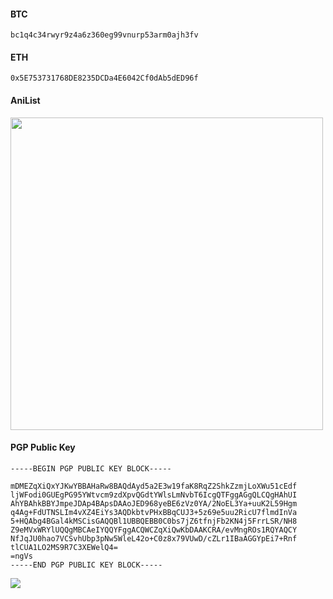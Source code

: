 #### BTC
```
bc1q4c34rwyr9z4a6z360eg99vnurp53arm0ajh3fv
```

#### ETH
```
0x5E753731768DE8235DCDa4E6042Cf0dAb5dED96f
```

#### AniList
<img src="https://img.anili.st/user/6670746" width="500">

#### PGP Public Key
```pgp
-----BEGIN PGP PUBLIC KEY BLOCK-----

mDMEZqXiQxYJKwYBBAHaRw8BAQdAyd5a2E3w19faK8RqZ2ShkZzmjLoXWu51cEdf
ljWFodi0GUEgPG95YWtvcm9zdXpvQGdtYWlsLmNvbT6IcgQTFggAGgQLCQgHAhUI
AhYBAhkBBYJmpeJDAp4BApsDAAoJED968yeBE6zVz0YA/2NoEL3Ya+uuK2L59Hgm
q4Ag+FdUTNSLIm4vXZ4EiYs3AQDkbtvPHxBBqCUJ3+5z69e5uu2RicU7flmdInVa
5+HQAbg4BGal4kMSCisGAQQBl1UBBQEBB0C0bs7jZ6tfnjFb2KN4j5FrrLSR/NH8
Z9eMVxWRYlUQQgMBCAeIYQQYFggACQWCZqXiQwKbDAAKCRA/evMngROs1RQYAQCY
NfJqJU0hao7VCSvhUbp3pNw5WleL42o+C0z8x79VUwD/cZLr1IBaAGGYpEi7+Rnf
tlCUA1LO2MS9R7C3XEWelQ4=
=ngVs
-----END PGP PUBLIC KEY BLOCK-----
```
<a href="https://t.me/unkogang" target="_blank"><img src="https://img.shields.io/badge/Telegram-%40unkogang-28a8ea"></a>
